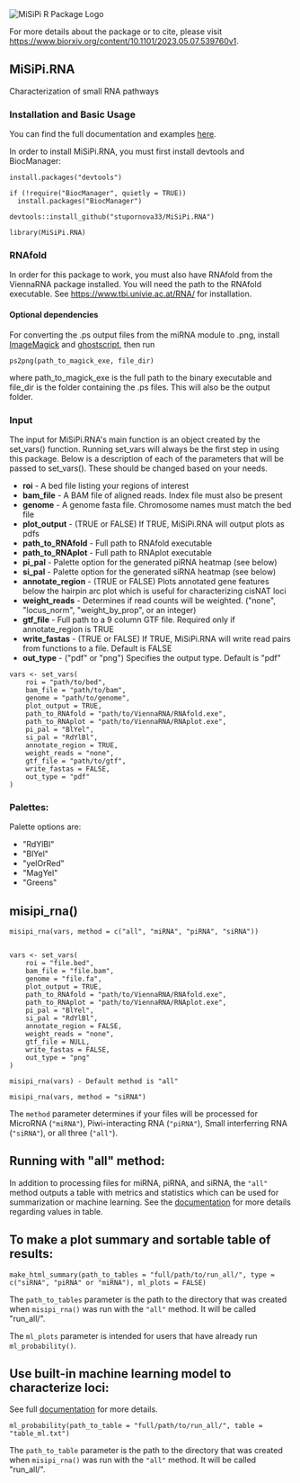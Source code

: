 <picture>
  <source media="(prefers-color-scheme: dark)" srcset="https://github.com/stupornova33/MiSiPi.RNA/assets/49455915/0f2caeae-12d2-4e87-9b85-44f568a1c44e">
  <source media="(prefers-color-scheme: light)" srcset="https://user-images.githubusercontent.com/63005660/236967995-82baabed-6ebf-45e1-a2d2-7e5ab27451a2.png">
  <img alt="MiSiPi R Package Logo" src="https://user-images.githubusercontent.com/63005660/236967995-82baabed-6ebf-45e1-a2d2-7e5ab27451a2.png">
</picture>

For more details about the package or to cite, please visit https://www.biorxiv.org/content/10.1101/2023.05.07.539760v1.

## MiSiPi.RNA
Characterization of small RNA pathways

### Installation and Basic Usage
You can find the full documentation and examples [here](https://github.com/stupornova33/MiSiPi.RNA/blob/main/documentation/Documentation.html).

In order to install MiSiPi.RNA, you must first install devtools and BiocManager:

```
install.packages("devtools")

if (!require("BiocManager", quietly = TRUE))
  install.packages("BiocManager")
  
devtools::install_github("stupornova33/MiSiPi.RNA")

library(MiSiPi.RNA)

```

### RNAfold
In order for this package to work, you must also have RNAfold from the ViennaRNA
package installed. You will need the path to the RNAfold executable.
See https://www.tbi.univie.ac.at/RNA/ for installation.

#### Optional dependencies 
For converting the .ps output files from the miRNA module to .png, install [ImageMagick](https://imagemagick.org/index.php) and [ghostscript](https://www.ghostscript.com/), 
then run 
```
ps2png(path_to_magick_exe, file_dir)
```
where path_to_magick_exe is the full path to the binary executable and file_dir is the folder containing the .ps files. This will also be the output folder.

### Input
The input for MiSiPi.RNA's main function is an object created by the set_vars() function. Running set_vars will always be the first step in using this package. Below is a description of each of the parameters that will be passed to set_vars(). These should be changed based on your needs.

- **roi**             - A bed file listing your regions of interest
- **bam_file**        - A BAM file of aligned reads. Index file must also be present
- **genome**          - A genome fasta file. Chromosome names must match the bed file
- **plot_output**     - (TRUE or FALSE) If TRUE, MiSiPi.RNA will output plots as pdfs
- **path_to_RNAfold** - Full path to RNAfold executable
- **path_to_RNAplot** - Full path to RNAplot executable
- **pi_pal**          - Palette option for the generated piRNA heatmap (see below)
- **si_pal**          - Palette option for the generated siRNA heatmap (see below)
- **annotate_region** - (TRUE or FALSE) Plots annotated gene features below the hairpin arc plot which is useful for characterizing cisNAT loci
- **weight_reads**    - Determines if read counts will be weighted. ("none", "locus_norm", "weight_by_prop", or an integer) 
- **gtf_file**        - Full path to a 9 column GTF file. Required only if annotate_region is TRUE
- **write_fastas**    - (TRUE or FALSE) If TRUE, MiSiPi.RNA will write read pairs from functions to a file. Default is FALSE
- **out_type**        - ("pdf" or "png") Specifies the output type. Default is "pdf"


```
vars <- set_vars(
    roi = "path/to/bed",
    bam_file = "path/to/bam", 
    genome = "path/to/genome",
    plot_output = TRUE, 
    path_to_RNAfold = "path/to/ViennaRNA/RNAfold.exe",
    path_to_RNAplot = "path/to/ViennaRNA/RNAplot.exe",
    pi_pal = "BlYel",
    si_pal = "RdYlBl",
    annotate_region = TRUE,
    weight_reads = "none",
    gtf_file = "path/to/gtf",
    write_fastas = FALSE,
    out_type = "pdf"
)

```

### Palettes:
Palette options are:
- "RdYlBl"
- "BlYel"
- "yelOrRed"
- "MagYel"
- "Greens"

## misipi_rna()

```
misipi_rna(vars, method = c("all", "miRNA", "piRNA", "siRNA"))


vars <- set_vars(
    roi = "file.bed",
    bam_file = "file.bam",
    genome = "file.fa",
    plot_output = TRUE,
    path_to_RNAfold = "path/to/ViennaRNA/RNAfold.exe",
    path_to_RNAplot = "path/to/ViennaRNA/RNAplot.exe",
    pi_pal = "BlYel",
    si_pal = "RdYlBl",
    annotate_region = FALSE,
    weight_reads = "none",
    gtf_file = NULL,
    write_fastas = FALSE,
    out_type = "png"
)

misipi_rna(vars) - Default method is "all"

misipi_rna(vars, method = "siRNA")

```

The ```method``` parameter determines if your files will be processed for MicroRNA (```"miRNA"```), Piwi-interacting RNA (```"piRNA"```), Small interferring RNA (```"siRNA"```), or all three (```"all"```).

## Running with "all" method:
In addition to processing files for miRNA, piRNA, and siRNA, the ```"all"``` method outputs a table with metrics and statistics which can be used for summarization or machine learning. See the [documentation](https://github.com/stupornova33/MiSiPi.RNA/blob/main/documentation/Documentation.html) for more details regarding values in table.




## To make a plot summary and sortable table of results:

```
make_html_summary(path_to_tables = "full/path/to/run_all/", type = c("siRNA", "piRNA" or "miRNA"), ml_plots = FALSE)
```
The ```path_to_tables``` parameter is the path to the directory that was created when ```misipi_rna()``` was run with the ```"all"``` method. It will be called "run_all/".

The ```ml_plots``` parameter is intended for users that have already run ```ml_probability()```.

## Use built-in machine learning model to characterize loci:
See full [documentation](https://github.com/stupornova33/MiSiPi.RNA/blob/main/documentation/Documentation.html) for more details. 

```
ml_probability(path_to_table = "full/path/to/run_all/", table = "table_ml.txt")
```
The ```path_to_table``` parameter is the path to the directory that was created when ```misipi_rna()``` was run with the ```"all"``` method. It will be called "run_all/".




